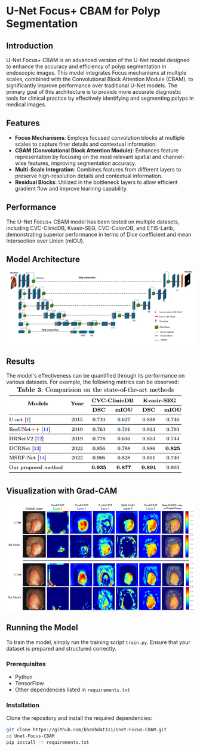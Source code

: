 # U-Net Focus+ CBAM for Polyp Segmentation

## Introduction

U-Net Focus+ CBAM is an advanced version of the U-Net model designed to enhance the accuracy and efficiency of polyp segmentation in endoscopic images. This model integrates Focus mechanisms at multiple scales, combined with the Convolutional Block Attention Module (CBAM), to significantly improve performance over traditional U-Net models. The primary goal of this architecture is to provide more accurate diagnostic tools for clinical practice by effectively identifying and segmenting polyps in medical images.

## Features

- **Focus Mechanisms**: Employs focused convolution blocks at multiple scales to capture finer details and contextual information.
- **CBAM (Convolutional Block Attention Module)**: Enhances feature representation by focusing on the most relevant spatial and channel-wise features, improving segmentation accuracy.
- **Multi-Scale Integration**: Combines features from different layers to preserve high-resolution details and contextual information.
- **Residual Blocks**: Utilized in the bottleneck layers to allow efficient gradient flow and improve learning capability.

## Performance

The U-Net Focus+ CBAM model has been tested on multiple datasets, including CVC-ClinicDB, Kvasir-SEG, CVC-ColonDB, and ETIS-Larib, demonstrating superior performance in terms of Dice coefficient and mean Intersection over Union (mIOU).

## Model Architecture

![Model Architecture](Images/fig9.png)

## Results
The model's effectiveness can be quantified through its performance on various datasets. For example, the following metrics can be observed:
![Results](Images/fig2.png)

## Visualization with Grad-CAM
![Visualization with Grad-CAM](Images/fig15.png)

## Running the Model

To train the model, simply run the training script `train.py`. Ensure that your dataset is prepared and structured correctly.

### Prerequisites
- Python
- TensorFlow
- Other dependencies listed in `requirements.txt`

### Installation

Clone the repository and install the required dependencies:

```bash
git clone https://github.com/khanhdat111/Unet-Focus-CBAM.git
cd Unet-Focus-CBAM
pip install -r requirements.txt
